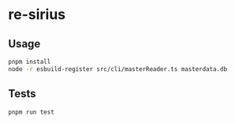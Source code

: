 # re-sirius

## Usage

```sh
pnpm install
node -r esbuild-register src/cli/masterReader.ts masterdata.db
```

## Tests

```sh
pnpm run test
```